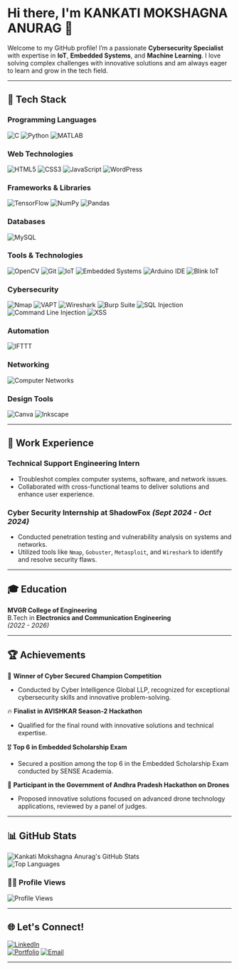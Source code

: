 # Hi there, I'm **KANKATI MOKSHAGNA ANURAG** 👋

Welcome to my GitHub profile! I’m a passionate **Cybersecurity Specialist**   with expertise in **IoT**, **Embedded Systems**, and **Machine Learning**. I love solving complex challenges with innovative solutions and am always eager to learn and grow in the tech field.

---

## 🚀 Tech Stack

### Programming Languages  
![C](https://img.shields.io/badge/C-A8B9CC?style=for-the-badge&logo=c&logoColor=white)
![Python](https://img.shields.io/badge/Python-3776AB?style=for-the-badge&logo=python&logoColor=white)
![MATLAB](https://img.shields.io/badge/MATLAB-0076A8?style=for-the-badge&logo=mathworks&logoColor=white)

### Web Technologies  
![HTML5](https://img.shields.io/badge/HTML5-E34F26?style=for-the-badge&logo=html5&logoColor=white)
![CSS3](https://img.shields.io/badge/CSS3-1572B6?style=for-the-badge&logo=css3&logoColor=white)
![JavaScript](https://img.shields.io/badge/JavaScript-F7DF1E?style=for-the-badge&logo=javascript&logoColor=black)
![WordPress](https://img.shields.io/badge/WordPress-21759B?style=for-the-badge&logo=wordpress&logoColor=white)

### Frameworks & Libraries  
![TensorFlow](https://img.shields.io/badge/TensorFlow-FF6F00?style=for-the-badge&logo=tensorflow&logoColor=white)
![NumPy](https://img.shields.io/badge/NumPy-013243?style=for-the-badge&logo=numpy&logoColor=white)
![Pandas](https://img.shields.io/badge/Pandas-150458?style=for-the-badge&logo=pandas&logoColor=white)

### Databases  
![MySQL](https://img.shields.io/badge/MySQL-4479A1?style=for-the-badge&logo=mysql&logoColor=white)

### Tools & Technologies  
![OpenCV](https://img.shields.io/badge/OpenCV-5C3EE8?style=for-the-badge&logo=opencv&logoColor=white)
![Git](https://img.shields.io/badge/Git-F05032?style=for-the-badge&logo=git&logoColor=white)
![IoT](https://img.shields.io/badge/IoT-1E4F72?style=for-the-badge&logo=internet-of-things&logoColor=white)
![Embedded Systems](https://img.shields.io/badge/Embedded_Systems-003B6F?style=for-the-badge&logo=stmicroelectronics&logoColor=white)
![Arduino IDE](https://img.shields.io/badge/Arduino_IDE-00979D?style=for-the-badge&logo=arduino&logoColor=white)
![Blink IoT](https://img.shields.io/badge/Blink_IoT-00979D?style=for-the-badge&logo=arduino&logoColor=white)

### Cybersecurity  
![Nmap](https://img.shields.io/badge/Nmap-0E8A16?style=for-the-badge&logo=nmap&logoColor=white)
![VAPT](https://img.shields.io/badge/VAPT-000000?style=for-the-badge&logo=security&logoColor=white)
![Wireshark](https://img.shields.io/badge/Wireshark-1679A7?style=for-the-badge&logo=wireshark&logoColor=white)
![Burp Suite](https://img.shields.io/badge/Burp_Suite-FF6600?style=for-the-badge&logo=burpsuite&logoColor=white)
![SQL Injection](https://img.shields.io/badge/SQL_Injection-FF0000?style=for-the-badge&logo=security&logoColor=white)
![Command Line Injection](https://img.shields.io/badge/Command_Line_Injection-FF4500?style=for-the-badge&logo=linux&logoColor=white)
![XSS](https://img.shields.io/badge/XSS-800080?style=for-the-badge&logo=security&logoColor=white)

### Automation  
![IFTTT](https://img.shields.io/badge/IFTTT-000000?style=for-the-badge&logo=ifttt&logoColor=white)

### Networking  
![Computer Networks](https://img.shields.io/badge/Computer_Networks-1A73E8?style=for-the-badge&logo=cisco&logoColor=white)


### Design Tools  

![Canva](https://img.shields.io/badge/Canva-00C4CC?style=for-the-badge&logo=canva&logoColor=white)
![Inkscape](https://img.shields.io/badge/Inkscape-000000?style=for-the-badge&logo=inkscape&logoColor=white)

---

## 💼 **Work Experience**

### **Technical Support Engineering Intern**  
- Troubleshot complex computer systems, software, and network issues.  
- Collaborated with cross-functional teams to deliver solutions and enhance user experience.

### **Cyber Security Internship at ShadowFox** _(Sept 2024 - Oct 2024)_  
- Conducted penetration testing and vulnerability analysis on systems and networks.  
- Utilized tools like `Nmap`, `Gobuster`, `Metasploit`, and `Wireshark` to identify and resolve security flaws.

---

## 🎓 **Education**

**MVGR College of Engineering**  
B.Tech in **Electronics and Communication Engineering**  
_(2022 - 2026)_

---

## 🏆 **Achievements**

🏅 **Winner of Cyber Secured Champion Competition**  
- Conducted by Cyber Intelligence Global LLP, recognized for exceptional cybersecurity skills and innovative problem-solving.

🔥 **Finalist in AVISHKAR Season-2 Hackathon**  
- Qualified for the final round with innovative solutions and technical expertise.

🎖️ **Top 6 in Embedded Scholarship Exam**  
- Secured a position among the top 6 in the Embedded Scholarship Exam conducted by SENSE Academia.

🚀 **Participant in the Government of Andhra Pradesh Hackathon on Drones**  
- Proposed innovative solutions focused on advanced drone technology applications, reviewed by a panel of judges.


---

## 📊 **GitHub Stats**

![Kankati Mokshagna Anurag's GitHub Stats](https://github-readme-stats.vercel.app/api?username=MokshagnaAnurag&show_icons=true&theme=dark)  
![Top Languages](https://github-readme-stats.vercel.app/api/top-langs/?username=MokshagnaAnurag&layout=compact&theme=dark)  

### 🧑‍💻 **Profile Views**
![Profile Views](https://komarev.com/ghpvc/?username=MokshagnaAnurag&color=blue&style=flat)

---

## 🌐 **Let's Connect!**

[![LinkedIn](https://img.shields.io/badge/-LinkedIn-05122A?style=flat&logo=linkedin)](https://linkedin.com/in/kankati-mokshagna-anurag)  
[![Portfolio](https://img.shields.io/badge/-Portfolio-05122A?style=flat&logo=google-chrome&logoColor=white)](https://mokshagnaanurag.github.io/Portfolio/)
[![Email](https://img.shields.io/badge/-Email-05122A?style=flat&logo=gmail)](mailto:kankati.mokshagnaanurag@gmail.com)

---
